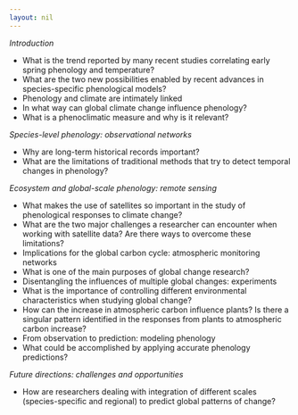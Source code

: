 ```yaml
---
layout: nil
---
```


*Introduction*
* What is the trend reported by many recent studies correlating early spring phenology and temperature?
* What are the two new possibilities enabled by recent advances in species-specific phenological models?
* Phenology and climate are intimately linked
* In what way can global climate change influence phenology?
* What is a phenoclimatic measure and why is it relevant?

*Species-level phenology: observational networks*
* Why are long-term historical records important?
* What are the limitations of traditional methods that try to detect temporal changes in phenology?

*Ecosystem and global-scale phenology: remote sensing*
* What makes the use of satellites so important in the study of phenological responses to climate change?
* What are the two major challenges a researcher can encounter when working with satellite data? Are there ways to overcome these limitations?
* Implications for the global carbon cycle: atmospheric monitoring networks
* What is one of the main purposes of global change research?
* Disentangling the influences of multiple global changes: experiments
* What is the importance of controlling different environmental characteristics when studying global change?
* How can the increase in atmospheric carbon influence plants? Is there a singular pattern identified in the responses from plants to atmospheric carbon increase?
* From observation to prediction: modeling phenology
* What could be accomplished by applying accurate phenology predictions?

*Future directions: challenges and opportunities*
* How are researchers dealing with integration of different scales (species-specific and regional) to predict global patterns of change?


